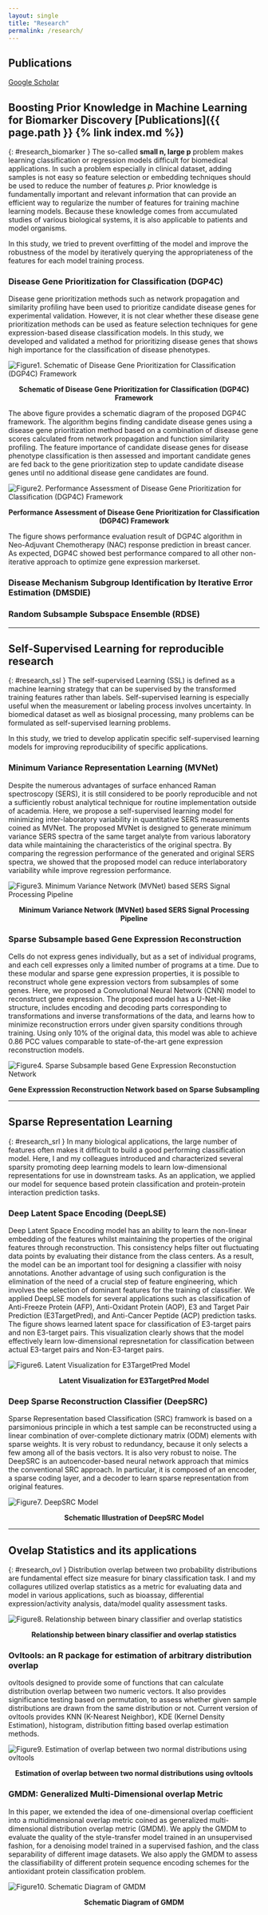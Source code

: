 ```yaml
---
layout: single
title: "Research"
permalink: /research/
---
```


## Publications

[Google Scholar](https://scholar.google.com/citations?user=3GelV-YAAAAJ&hl=en)


## Boosting Prior Knowledge in Machine Learning for Biomarker Discovery [Publications]({{ page.path }} {% link index.md %})
{: #research_biomarker }
The so-called **small n, large p** problem makes learning classification or regression models difficult for biomedical applications. In such a problem especially in clinical dataset, adding samples is not easy so feature selection or embedding techniques should be used to reduce the number of features *p*. Prior knowledge is fundamentally important and relevant information that can provide an efficient way to regularize the number of features for training machine learning models. Because these knowledge comes from accumulated studies of various biological systems, it is also applicable to patients and model organisms.

In this study, we tried to prevent overfitting of the model and improve the robustness of the model by iteratively querying the appropriateness of the features for each model training process.

### Disease Gene Prioritization for Classification (DGP4C)
Disease gene prioritization methods such as network propagation and similarity profiling have been used to prioritize candidate disease genes for experimental validation. However, it is not clear whether these disease gene prioritization methods can be used as feature selection techniques for gene expression-based disease classification models. In this study, we developed and validated a method for prioritizing disease genes that shows high importance for the classification of disease phenotypes. 



![Figure1. Schematic of Disease Gene Prioritization for Classification (DGP4C) Framework](/profile/images/dgp4c.jpg)

<p><center><strong> Schematic of Disease Gene Prioritization for Classification (DGP4C) Framework </strong></center></p>

The above figure provides a schematic diagram of the proposed DGP4C framework. The algorithm begins finding candidate disease genes using a disease gene prioritization method based on a combination of disease gene scores calculated from network propagation and function similarity profiling. The feature importance of candidate disease genes for disease phenotype classification is then assessed and important candidate genes are fed back to the gene prioritization step to update candidate disease genes until no additional disease gene candidates are found.

![Figure2. Performance Assessment of Disease Gene Prioritization for Classification (DGP4C) Framework](/profile/images/dgp4c_result.jpg)

<p><center><strong> Performance Assessment of Disease Gene Prioritization for Classification (DGP4C) Framework </strong></center></p>



The figure shows performance evaluation result of DGP4C algorithm in Neo-Adjuvant Chemotherapy (NAC) response prediction in breast cancer. As expected, DGP4C showed best performance compared to all other non-iterative approach to optimize gene expression markerset. 


### Disease Mechanism Subgroup Identification by Iterative Error Estimation (DMSDIE)



### Random Subsample Subspace Ensemble (RDSE)



---
## Self-Supervised Learning for reproducible research
{: #research_ssl }
The self-supervised Learning (SSL) is defined as a machine learning strategy that can be supervised by the transformed training features rather than labels. Self-supervised learning is especially useful when the measurement or labeling process involves uncertainty. In biomedical dataset as well as biosignal processing, many problems can be formulated as self-supervised learning problems. 

In this study, we tried to develop applicatin specific self-supervised learning models for improving reproducibility of specific applications.

### Minimum Variance Representation Learning (MVNet)
Despite the numerous advantages of surface enhanced Raman spectroscopy (SERS), it is still considered to be poorly reproducible and not a sufficiently robust analytical technique for routine implementation outside of academia. Here, we propose a self-supervised learning model for minimizing inter-laboratory variability in quantitative SERS measurements coined as MVNet. The proposed MVNet is designed to generate minimum variance SERS spectra of the same target analyte from various laboratory data while maintaining the characteristics of the original spectra. By comparing the regression performance of the generated and original SERS spectra, we showed that the proposed model can reduce interlaboratory variability while improve regression performance. 

![Figure3. Minimum Variance Network (MVNet) based SERS Signal Processing Pipeline](/profile/images/mvnet.png)

<p><center><strong> Minimum Variance Network (MVNet) based SERS Signal Processing Pipeline </strong></center></p>


### Sparse Subsample based Gene Expression Reconstruction 
Cells do not express genes individually, but as a set of individual programs, and each cell expresses only a limited number of programs at a time. Due to these modular and sparse gene expression properties, it is possible to reconstruct whole gene expression vectors from subsamples of some genes. Here, we proposed a Convolutional Neural Network (CNN) model to reconstruct gene expression. The proposed model has a U-Net-like structure, includes encoding and decoding parts corresponding to transformations and inverse transformations of the data, and learns how to minimize reconstruction errors under given sparsity conditions through training. Using only 10% of the original data, this model was able to achieve 0.86 PCC values comparable to state-of-the-art gene expression reconstruction models.

![Figure4. Sparse Subsample based Gene Expression Reconstuction Network](/profile/images/ssrecon.png)

<p><center><strong> Gene Expresssion Reconstruction Network based on Sparse Subsampling </strong></center></p>


---
## Sparse Representation Learning
{: #research_srl }
In many biological applications, the large number of features often makes it difficult to build a good performing classification model. Here, I and my colleagues introduced and characterized several sparsity promoting deep learning models to learn low-dimensional representations for use in downstream tasks. As an application, we applied our model for sequence based protein classification and protein-protein interaction prediction tasks. 

### Deep Latent Space Encoding (DeepLSE)
Deep Latent Space Encoding model has an ability to learn the non-linear embedding of the features whilst maintaining the properties of the original features through reconstruction. This consistency helps filter out fluctuating data points by evaluating their distance from the class centers. As a result, the model can be an important tool for designing a classifier with noisy annotations. Another advantage of using such configuration is the elimination of the need of a crucial step of feature engineering, which involves the selection of dominant features for the training of classifier. We applied DeepLSE models for several applications such as classification of Anti-Freeze Protein (AFP), Anti-Oxidant Protein (AOP), E3 and Target Pair Prediction (E3TargetPred), and Anti-Cancer Peptide (ACP) prediction tasks. The figure shows learned latent space for classification of E3-target pairs and non E3-target pairs. This visualization clearly shows that the model effectively learn low-dimensional represnetation for classification between actual E3-target pairs and Non-E3-target pairs. 

![Figure6. Latent Visualization for E3TargetPred Model](/profile/images/e3targetpred_latent.png)
<p><center><strong> Latent Visualization for E3TargetPred Model </strong></center></p>


### Deep Sparse Reconstruction Classifier (DeepSRC)
Sparse Representation based Classification (SRC) framwork is based on a parsimonious principle in which a test sample can be reconstructed using a linear combination of over-complete dictionary matrix (ODM) elements with sparse weights. It is very robust to redundancy, because it only selects a few among all of the basis vectors. It is also very robust to noise. The DeepSRC is an autoencoder-based neural network approach that mimics the conventional SRC approach. In particular, it is composed of an encoder, a sparse coding layer, and a decoder to learn sparse representation from original features. 

![Figure7. DeepSRC Model](/profile/images/deepsrc.png)

<p><center><strong> Schematic Illustration of DeepSRC Model </strong></center></p>



<!--
### Sparse Gene Optimization for Classification (SGOC)
-->


---
## Ovelap Statistics and its applications
{: #research_ovl }
Distribution overlap between two probability distributions are fundamental effect size measure for binary classification task. I and my collagures utilized overlap statistics as a metric for evaluating data and model in various applications, such as bioassay, differential expression/activity analysis, data/model quality assessment tasks. 

![Figure8. Relationship between binary classifier and overlap statistics](/profile/images/overlap.png)

<p><center><strong> Relationship between binary classifier and overlap statistics </strong></center></p>


### Ovltools: an R package for estimation of arbitrary distribution overlap
ovltools designed to provide some of functions that can calculate distribution overlap between two numeric vectors. It also provides significance testing based on permutation, to assess whether given sample distributions are drawn from the same distribution or not. Current version of ovltools provides KNN (K-Nearest Neighbor), KDE (Kernel Density Estimation), histogram, distribution fitting based overlap estimation methods.

![Figure9. Estimation of overlap between two normal distributions using ovltools](/profile/images/ovltools.png)

<p><center><strong> Estimation of overlap between two normal distributions using ovltools </strong></center></p>


### GMDM: Generalized Multi-Dimensional overlap Metric
In this paper, we extended the idea of one-dimensional overlap coefficient into a multidimensional overlap metric coined as generalized multi-dimensional distribution overlap metric (GMDM). We apply the GMDM to evaluate the quality of the style-transfer model trained in an unsupervised fashion, for a denoising model trained in a supervised fashion, and the class separability of different image datasets. We also apply the GMDM to assess the classifiability of different protein sequence encoding schemes for the antioxidant protein classification problem. 

![Figure10. Schematic Diagram of GMDM](/profile/images/gmdm.png)

<p><center><strong> Schematic Diagram of GMDM </strong></center></p>


<!--
## Generative Adversarial Network (GAN) for Biomedical Signal Processing Applications

### Batch-effect Minimization Network (BatchGAN)

### Platform Transformer Network (PTN)

### Drug Response Prediction using Adaptive Instance Normalization (DRAdaIN)

-->

<!--
The use of machine-learning in neuroimaging offers new perspectives in early diagnosis and prognosis of brain diseases. However, algorithms should provide interpretable solutions. Biomarkers identification based on neuroimaging require new algorithms that exploit the natural spatial structure of the brain images.

Although such multivariate methods can capture complex relationships in the data, traditional approaches provide irregular or scattered (l1 penalty, see Lasso penalty the figure below) predictive pattern with a very limited relevance.
![weight_map_adni_3d_enet](/images/weight_map_adni_3d_enet.png "Logo Title Text 1")

Essentially, we propose to extend state-of-the-art algorithms (such Elastic-net) with biolological priors to force the produced solution to adhere to some domain-specific constraints. More precisely, our first aim is to exploit the known spatial structure of the neuroimaging data that stem from meshes of cortical surface or 3D grid (volume) of the brain.

A penalty like Total Variation (TV) that exploits the natural 3D structure of the images can increase the spatial coherence of the weight map.
![weight_map_adni_3d_enettv](/images/weight_map_adni_3d_enettv.png "Logo Title Text 1")

**Generalization to any type of data with spatial structure, for instance meshes of the cortical surface**

The algorithms are based on a versatile mathematical framework which authorizes a straightforward application on any type of structured input data: 3 dimensional image or meshes of the cortical surface.
The next figure shows the weights map obtained by a classic Lasso-based algorithms on mesh of cortical thickness.
![weight_map_adni_mesh_enet](/images/weight_map_adni_mesh_enet.png "Logo Title Text 1")

The next figure shows the weights map obtained by adding a TV penalty.
![weight_map_adni_mesh_enettv](/images/weight_map_adni_mesh_enettv.png "Logo Title Text 1")

Structured sparsity based on TV provides **interpretable and stable** predictive brain maps.

However, TV penalization leads to non-smooth optimization problems which disables classical gradient descent methods.


**Optimization**

Within the BrainOmics team at NeuroSpin, we developed an optimization framework that minimizes any combination of l1, l2, and TV penalties while preserving the exact l1 penalty. This algorithm uses Nesterov's smoothing technique to approximate the TV penalty with a smooth function such that the loss and the penalties are minimized with an exact accelerated proximal gradient algorithm. We propose an original continuation algorithm that uses successively smaller values of the smoothing parameter to reach a prescribed precision while achieving the best possible convergence rate. This algorithm (CONESTA: COntinuation with NEsterov smoothing in a Shrinkage Thresholding Algorithm) can be used with other losses or penalties.
ParsimonY: Sparse and Structured Machine Learning Libray in Python
With The BrainOmics(*) team,  we produced a library [ParsimonY on github](https://github.com/neurospin/pylearn-parsimony) based on the python language that implements many structured machine learning algorithms. The first stable release is scheduled by mid May 2014.


**BrainOmics team at NeuroSpin in 2015:**

- Vincent Frouin (Head of the team)
- Fouad Hadj Selem (Post-doc)
- Tommy Lofstedt (Post-doc)
- Mathieu Dubois (Post-doc)
- Jinpeng Li (Research Engineer)

-->